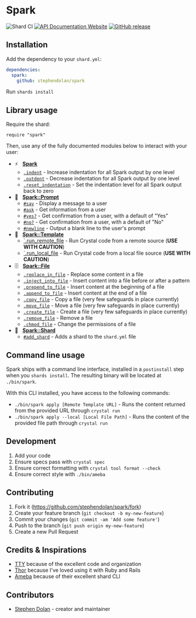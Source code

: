 # Spark

![Shard CI](https://github.com/stephendolan/spark/workflows/Shard%20CI/badge.svg)
[![API Documentation Website](https://img.shields.io/website?down_color=red&down_message=Offline&label=API%20Documentation&up_message=Online&url=https%3A%2F%2Fstephendolan.github.io%2Fspark%2F)](https://stephendolan.github.io/spark)
[![GitHub release](https://img.shields.io/github/release/stephendolan/spark.svg?label=Release)](https://github.com/stephendolan/spark/releases)

## Installation

Add the dependency to your `shard.yml`:

```yaml
dependencies:
  spark:
    github: stephendolan/spark
```

Run `shards install`

## Library usage

Require the shard:

```crystal
require "spark"
```

Then, use any of the fully documented modules below to interact with your user:

- ⚡️ &nbsp; **[Spark](https://stephendolan.github.io/spark/Spark.html)**
  - [`.indent`](https://stephendolan.github.io/spark/Spark.html#indent-instance-method) - Increase indentation for all Spark output by one level
  - [`.outdent`](https://stephendolan.github.io/spark/Spark.html#outdent-instance-method) - Decrease indentation for all Spark output by one level
  - [`.reset_indentation`](https://stephendolan.github.io/spark/Spark.html#reset_indentation-instance-method) - Set the indentation level for all Spark output back to zero
- 💬 &nbsp; **[Spark::Prompt](https://stephendolan.github.io/spark/Spark/Prompt.html)**
  - [`#say`](<https://stephendolan.github.io/spark/Spark/Prompt.html#say(message:String=%22%22,**options)-instance-method>) - Display a message to a user
  - [`#ask`](<https://stephendolan.github.io/spark/Spark/Prompt.html#ask(message:String,**options)-instance-method>) - Get information from a user
  - [`#yes?`](<https://stephendolan.github.io/spark/Spark/Prompt.html#yes?(message:String,**options)-instance-method>) - Get confirmation from a user, with a default of "Yes"
  - [`#no?`](<https://stephendolan.github.io/spark/Spark/Prompt.html#no?(message:String,**options)-instance-method>) - Get confirmation from a user, with a default of "No"
  - [`#newline`](https://stephendolan.github.io/spark/Spark/Prompt.html#newline-instance-method) - Output a blank line to the user's prompt
- 📄 &nbsp; **[Spark::Template](https://stephendolan.github.io/spark/Spark/Template.html)**
  - [`.run_remote_file](<https://stephendolan.github.io/spark/Spark/Template.html#run_remote_file(url:String,output:IO::FileDescriptor=STDOUT)-instance-method>) - Run Crystal code from a remote source (**USE WITH CAUTION**)
  - [`.run_local_file](<https://stephendolan.github.io/spark/Spark/Template.html#run_local_file(file_path:String,output:IO::FileDescriptor=STDOUT)-instance-method>) - Run Crystal code from a local file source (**USE WITH CAUTION**)
- 🗄 &nbsp; **[Spark::File](https://stephendolan.github.io/spark/Spark/File.html)**
  - [`.replace_in_file`](<https://stephendolan.github.io/spark/Spark/File.html#replace_in_file(relative_path:String,pattern:Regex%7CString,replacement:String)-instance-method>) - Replace some content in a file
  - [`.inject_into_file`](<https://stephendolan.github.io/spark/Spark/File.html#inject_into_file(relative_path:String,*content,afterpattern:Regex%7CString)-instance-method>) - Insert content into a file before or after a pattern
  - [`.prepend_to_file`](<https://stephendolan.github.io/spark/Spark/File.html#prepend_to_file(relative_path:String,*content)-instance-method>) - Insert content at the beginning of a file
  - [`.append_to_file`](<https://stephendolan.github.io/spark/Spark/File.html#append_to_file(relative_path:String,*content)-instance-method>) - Insert content at the end of a file
  - [`.copy_file`](<https://stephendolan.github.io/spark/Spark/File.html#copy_file(source_path:String,destination_path:String):String-instance-method>) - Copy a file (very few safeguards in place currently)
  - [`.move_file`](<https://stephendolan.github.io/spark/Spark/File.html#move_file(source_path:String,destination_path:String):String-instance-method>) - Move a file (very few safeguards in place currently)
  - [`.create_file`](<https://stephendolan.github.io/spark/Spark/File.html#create_file(relative_path:String,*content):String-instance-method>) - Create a file (very few safeguards in place currently)
  - [`.remove_file`](<https://stephendolan.github.io/spark/Spark/File.html#remove_file(relative_path:String)-instance-method>) - Remove a file
  - [`.chmod_file`](<https://stephendolan.github.io/spark/Spark/File.html#chmod_file(file_path:String,permissions:Int%7C::File::Permissions)-instance-method>) - Change the permissions of a file
- 💎 &nbsp; **[Spark::Shard](https://stephendolan.github.io/spark/Spark/Shard.html)**
  - [`#add_shard`](<https://stephendolan.github.io/spark/Spark/Shard.html#add_shard(name:String,*,development_only:Bool=false,**options)-instance-method>) - Adds a shard to the `shard.yml` file

## Command line usage

Spark ships with a command line interface, installed in a `postinstall` step when you `shards install`. The resulting binary will be located at `./bin/spark`.

With this CLI installed, you have access to the following commands:

- `./bin/spark apply [Remote Template URL]` - Runs the content returned from the provided URL through `crystal run`
- `./bin/spark apply --local [Local File Path]` - Runs the content of the provided file path through `crystal run`

## Development

1. Add your code
1. Ensure specs pass with `crystal spec`
1. Ensure correct formatting with `crystal tool format --check`
1. Ensure correct style with `./bin/ameba`

## Contributing

1. Fork it (<https://github.com/stephendolan/spark/fork>)
1. Create your feature branch (`git checkout -b my-new-feature`)
1. Commit your changes (`git commit -am 'Add some feature'`)
1. Push to the branch (`git push origin my-new-feature`)
1. Create a new Pull Request

## Credits & Inspirations

- [TTY](https://github.com/piotrmurach/tty) because of the excellent code and organization
- [Thor](https://github.com/erikhuda/thor) because I've loved using it with Ruby and Rails
- [Ameba](https://github.com/crystal-ameba/ameba) because of their excellent shard CLI

## Contributors

- [Stephen Dolan](https://github.com/your-github-user) - creator and maintainer
